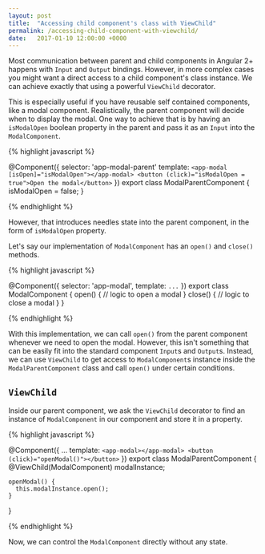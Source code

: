 ```yaml
---
layout: post
title:  "Accessing child component's class with ViewChild"
permalink: /accessing-child-component-with-viewchild/
date:   2017-01-10 12:00:00 +0000
---
```


Most communication between parent and child components in Angular 2+ happens with `Input` and `Output` bindings. However, in more complex cases you might want a direct access to a child component's class instance.
We can achieve exactly that using a powerful `ViewChild` decorator.

This is especially useful if you have reusable self contained components, like a modal component. Realistically, the parent component will decide when to display the modal.
One way to achieve that is by having an `isModalOpen` boolean property in the parent and pass it as an `Input` into the `ModalComponent`.

{% highlight javascript %}

  @Component({
    selector: 'app-modal-parent'
    template: `
      <app-modal [isOpen]="isModalOpen"></app-modal>
      <button (click)="isModalOpen = true">Open the modal</button>
    `
  })
  export class ModalParentComponent {
    isModalOpen = false;
  }

{% endhighlight %}

However, that introduces needles state into the parent component, in the form of `isModalOpen` property.

Let's say our implementation of `ModalComponent` has an `open()` and `close()` methods.

{% highlight javascript %}

  @Component({
    selector: 'app-modal',
    template: `...`
  })
  export class ModalComponent {
    open() {
      // logic to open a modal
    }
    close() {
      // logic to close a modal
    }
  }

{% endhighlight %}

With this implementation, we can call `open()` from the parent component whenever we need to open the modal. However, this isn't something that can be easily fit into the standard component `Input`s and `Output`s.
Instead, we can use `ViewChild` to get access to `ModalComponent`s instance inside the `ModalParentComponent` class and call `open()` under certain conditions.

## `ViewChild`

Inside our parent component, we ask the `ViewChild` decorator to find an instance of `ModalComponent` in our component and store it in a property.

{% highlight javascript %}

  @Component({
    ...
    template: `
      <app-modal></app-modal>
      <button (click)="openModal()"></button>
    `
  })
  export class ModalParentComponent {
    @ViewChild(ModalComponent) modalInstance;

    openModal() {
      this.modalInstance.open();
    }
  }

{% endhighlight %}

Now, we can control the `ModalComponent` directly without any state.